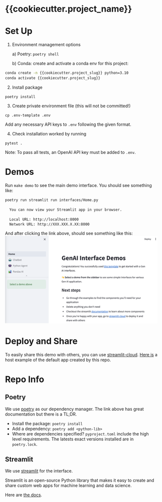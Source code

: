 # {{cookiecutter.project_name}}
# Set Up

1. Environment management options
   
    a)  Poetry: ```poetry shell```
    
    b) Conda: create and activate a conda env for this project:
```bash
conda create -n {{cookiecutter.project_slug}} python=3.10
conda activate {{cookiecutter.project_slug}}
```

2. Install package
```
poetry install
```

3. Create private environment file (this will not be committed!)

```
cp .env-template .env
```

Add any necessary API keys to `.env` following the given format.

4. Check installation worked by running 
```
pytest .
```

Note: To pass all tests, an OpenAI API key must be added to `.env`.

# Demos
Run `make demo` to see the main demo interface.
You should see something like:
```
poetry run streamlit run interfaces/Home.py

  You can now view your Streamlit app in your browser.

  Local URL: http://localhost:8000
  Network URL: http://XXX.XXX.X.XX:8000
```
And after clicking the link above, should see something like this:
![Screenshot](docs/imgs/home.png)

# Deploy and Share
To easily share this demo with others, you can use [streamlit-cloud](https://streamlit.io/cloud).
[Here is](https://rodrigo-georgian-ai-interface-example-interfaceshome-rj9c7e.streamlit.app/) a host example of the default app created by this repo.

# Repo Info
## Poetry
We use [poetry](https://python-poetry.org/) as our dependency manager.
The link above has great documentation but there is a TL;DR.

- Install the package: `poetry install`
- Add a dependency: `poetry add <python-lib>`
- Where are dependencies specified? `pyproject.toml` include the high level requirements. The latests exact versions installed are in `poetry.lock`.

## Streamlit
We use [streamlit](https://streamlit.io/) for the interface. 

Streamlit is an open-source Python library that makes it easy to create and share custom web apps for machine learning and data science. 

Here are [the docs](https://docs.streamlit.io/).
